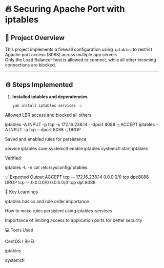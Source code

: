 # 🔥 Securing Apache Port with iptables

## 🧩 Project Overview
This project implements a firewall configuration using `iptables` to restrict Apache port access (8088) across multiple app servers.  
Only the Load Balancer host is allowed to connect, while all other incoming connections are blocked.

---

## ⚙️ Steps Implemented

1. **Installed iptables and dependencies**
   ```bash
   yum install iptables-services -y
Allowed LBR access and blocked all others

iptables -A INPUT -p tcp -s 172.16.238.14 --dport 8088 -j ACCEPT
iptables -A INPUT -p tcp --dport 8088 -j DROP


Saved and enabled rules for persistence

service iptables save
systemctl enable iptables
systemctl start iptables


Verified

iptables -L -n
cat /etc/sysconfig/iptables

✅ Expected Output
ACCEPT     tcp  --  172.16.238.14        0.0.0.0/0            tcp dpt:8088
DROP       tcp  --  0.0.0.0/0            0.0.0.0/0            tcp dpt:8088

📘 Key Learnings

iptables basics and rule order importance

How to make rules persistent using iptables-services

Importance of limiting access to application ports for better security

💻 Tools Used

CentOS / RHEL

iptables

systemctl
